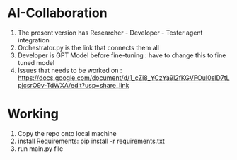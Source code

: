 # AI-Collaboration
1. The present version has Researcher - Developer - Tester agent integration 
2. Orchestrator.py is the link that connects them all 
3. Developer is GPT Model before fine-tuning : have to change this to fine tuned model
4. Issues that needs to be worked on : https://docs.google.com/document/d/1_cZi8_YCzYa9l2fKGVFOuI0slD7tLpjcsrO9v-TdWXA/edit?usp=share_link


# Working
1. Copy the repo onto local machine
2. install Requirements: pip install -r requirements.txt
3. run main.py file 
